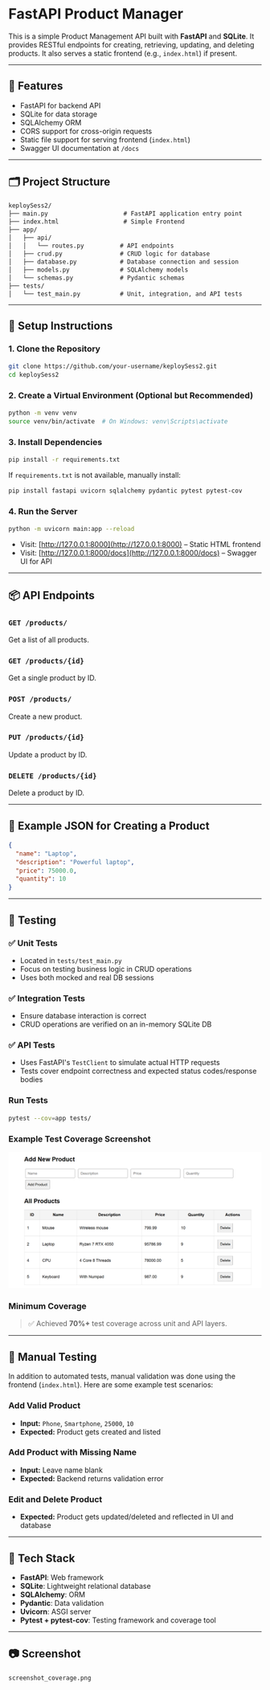 # FastAPI Product Manager

This is a simple Product Management API built with **FastAPI** and **SQLite**. It provides RESTful endpoints for creating, retrieving, updating, and deleting products. It also serves a static frontend (e.g., `index.html`) if present.

---

## 🚀 Features

* FastAPI for backend API
* SQLite for data storage
* SQLAlchemy ORM
* CORS support for cross-origin requests
* Static file support for serving frontend (`index.html`)
* Swagger UI documentation at `/docs`

---

## 🗂️ Project Structure

```
keploySess2/
├── main.py                     # FastAPI application entry point
├── index.html                  # Simple Frontend
├── app/
│   ├── api/
│   │   └── routes.py          # API endpoints
│   ├── crud.py                # CRUD logic for database
│   ├── database.py            # Database connection and session
│   ├── models.py              # SQLAlchemy models
│   └── schemas.py             # Pydantic schemas
├── tests/
│   └── test_main.py           # Unit, integration, and API tests
```

---

## 🔧 Setup Instructions

### 1. Clone the Repository

```bash
git clone https://github.com/your-username/keploySess2.git
cd keploySess2
```

### 2. Create a Virtual Environment (Optional but Recommended)

```bash
python -m venv venv
source venv/bin/activate  # On Windows: venv\Scripts\activate
```

### 3. Install Dependencies

```bash
pip install -r requirements.txt
```

If `requirements.txt` is not available, manually install:

```bash
pip install fastapi uvicorn sqlalchemy pydantic pytest pytest-cov
```

### 4. Run the Server

```bash
python -m uvicorn main:app --reload
```

* Visit: [http://127.0.0.1:8000](http://127.0.0.1:8000) – Static HTML frontend
* Visit: [http://127.0.0.1:8000/docs](http://127.0.0.1:8000/docs) – Swagger UI for API

---

## 📦 API Endpoints

### `GET /products/`

Get a list of all products.

### `GET /products/{id}`

Get a single product by ID.

### `POST /products/`

Create a new product.

### `PUT /products/{id}`

Update a product by ID.

### `DELETE /products/{id}`

Delete a product by ID.

---

## 🧾 Example JSON for Creating a Product

```json
{
  "name": "Laptop",
  "description": "Powerful laptop",
  "price": 75000.0,
  "quantity": 10
}
```

---

## 🧪 Testing

### ✅ Unit Tests

* Located in `tests/test_main.py`
* Focus on testing business logic in CRUD operations
* Uses both mocked and real DB sessions

### ✅ Integration Tests

* Ensure database interaction is correct
* CRUD operations are verified on an in-memory SQLite DB

### ✅ API Tests

* Uses FastAPI's `TestClient` to simulate actual HTTP requests
* Tests cover endpoint correctness and expected status codes/response bodies

### Run Tests

```bash
pytest --cov=app tests/
```

### Example Test Coverage Screenshot

![Test Coverage](screenshot_coverage.png)

### Minimum Coverage

> ✅ Achieved **70%+** test coverage across unit and API layers.

---

## 📌 Manual Testing

In addition to automated tests, manual validation was done using the frontend (`index.html`). Here are some example test scenarios:

### Add Valid Product

* **Input:** `Phone`, `Smartphone`, `25000`, `10`
* **Expected:** Product gets created and listed

### Add Product with Missing Name

* **Input:** Leave name blank
* **Expected:** Backend returns validation error

### Edit and Delete Product

* **Expected:** Product gets updated/deleted and reflected in UI and database

---

## 🧰 Tech Stack

* **FastAPI**: Web framework
* **SQLite**: Lightweight relational database
* **SQLAlchemy**: ORM
* **Pydantic**: Data validation
* **Uvicorn**: ASGI server
* **Pytest + pytest-cov**: Testing framework and coverage tool

---

## 📷 Screenshot

`screenshot_coverage.png`
